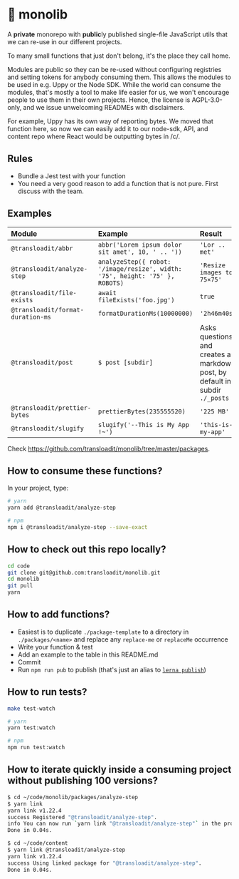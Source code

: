# :house_with_garden: monolib

A **private** monorepo with **public**ly published single-file JavaScript utils that we can re-use in our different projects.

To many small functions that just don't belong, it's the place they call home.

Modules are public so they can be re-used without configuring registries and setting tokens for anybody consuming them. This allows the modules to be used in e.g. Uppy or the Node SDK. While the world can consume the modules, that's mostly a tool to make life easier for us, we won't encourage people to use them in their own projects. Hence, the license is AGPL-3.0-only, and we issue unwelcoming READMEs with disclaimers.

For example, Uppy has its own way of reporting bytes. We moved that function here, so now we can easily add it to our node-sdk, API, and content repo where React would be outputting bytes in /c/.

## Rules

- Bundle a Jest test with your function
- You need a very good reason to add a function that is not pure. First discuss with the team.

## Examples

| Module                            | Example                                                                      | Result                                                                      |
|:----------------------------------|:-----------------------------------------------------------------------------|:----------------------------------------------------------------------------|
| `@transloadit/abbr`               | `abbr('Lorem ipsum dolor sit amet', 10, ' .. '))`                            | `'Lor .. met'`                                                              |
| `@transloadit/analyze-step`       | `analyzeStep({ robot: '/image/resize', width: '75', height: '75' }, ROBOTS)` | `'Resize images to 75×75'`                                                  |
| `@transloadit/file-exists`        | `await fileExists('foo.jpg')`                                                | `true`                                                                      |
| `@transloadit/format-duration-ms` | `formatDurationMs(10000000)`                                                 | `'2h46m40s'`                                                                |
| `@transloadit/post`               | `$ post [subdir]`                                                            | Asks questions and creates a markdown post, by default in subdir `./_posts` |
| `@transloadit/prettier-bytes`     | `prettierBytes(235555520)`                                                   | `'225 MB'`                                                                  |
| `@transloadit/slugify`            | `slugify('--This is My App !~')`                                             | `'this-is-my-app'`                                                          |

Check <https://github.com/transloadit/monolib/tree/master/packages>.

## How to consume these functions?

In your project, type:

```bash
# yarn
yarn add @transloadit/analyze-step

# npm
npm i @transloadit/analyze-step --save-exact
```

## How to check out this repo locally?

```bash
cd code
git clone git@github.com:transloadit/monolib.git
cd monolib
git pull
yarn
```

## How to add functions?

- Easiest is to duplicate `./package-template` to a directory in `./packages/<name>` and replace any `replace-me` or `replaceMe` occurrence
- Write your function & test
- Add an example to the table in this README.md
- Commit
- Run `npm run pub` to publish (that's just an alias to [`lerna publish`](https://lerna.js.org/#command-publish))

## How to run tests?

```bash
make test-watch

# yarn
yarn test:watch

# npm
npm run test:watch
```

## How to iterate quickly inside a consuming project without publishing 100 versions?

```bash
$ cd ~/code/monolib/packages/analyze-step
$ yarn link
yarn link v1.22.4
success Registered "@transloadit/analyze-step".
info You can now run `yarn link "@transloadit/analyze-step"` in the projects where you want to use this package and it will be used instead.
Done in 0.04s.

$ cd ~/code/content
$ yarn link @transloadit/analyze-step
yarn link v1.22.4
success Using linked package for "@transloadit/analyze-step".
Done in 0.04s.
```
